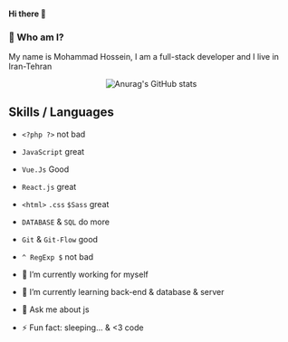 #### Hi there 👋
### 🔭 Who am I?
My name is Mohammad Hossein, I am a full-stack developer and I live in Iran-Tehran
 <P align="center"
      
![Anurag's GitHub stats](https://github-readme-stats.vercel.app/api?username=mamdk&show_icons=true&theme=radical)
 </P>

## Skills / Languages

- `<?php ?>` not bad
- `JavaScript` great
- `Vue.Js` Good
- `React.js` great
- `<html>` `.css` `$Sass` great
-   `DATABASE`  &  `SQL`  do more
-   `Git`  &  `Git-Flow`  good
-   `^ RegExp $`  not bad
  
- 🔭 I’m currently working for myself
- 🌱 I’m currently learning back-end & database & server
- 💬 Ask me about js
- ⚡ Fun fact: sleeping... & <3 code
